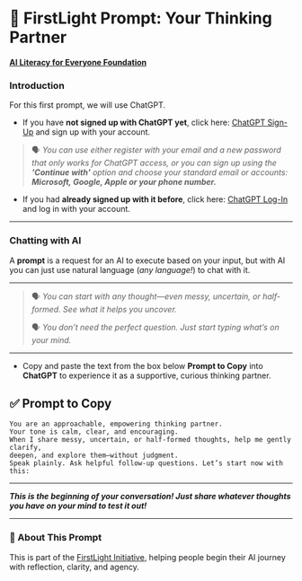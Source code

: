 # 🧠 FirstLight Prompt: Your Thinking Partner

****[AI Literacy for Everyone Foundation](https://ailiteracyforeveryone.org/)****

<h3>Introduction</h3>
For this first prompt, we will use ChatGPT.

- If you have **not signed up with ChatGPT yet**, click here: <a href="https://auth.openai.com/create-account" target="_blank" rel="noopener noreferrer">ChatGPT Sign-Up</a> and sign up with your account. 

> 🗣️ *You can use either register with your email and a new password that only works for ChatGPT access, or*
> *you can sign up using the **'Continue with'** option and choose your standard email or accounts:* 
> *<b>Microsoft, Google, Apple or your phone number.</b>*

- If you had **already signed up with it before**, click here: <a href="https://auth.openai.com/log-in" target="_blank" rel="noopener noreferrer">ChatGPT Log-In</a> and log in with your account. 

---
<h3>Chatting with AI</h3>
A <b>prompt</b> is a request for an AI to execute based on your input, but with AI you can just use natural language (<i>any language!</i>) to chat with it.

---
> 🗣️ *You can start with any thought—even messy, uncertain, or half-formed. See what it helps you uncover.*
> 
> 🗣️ *You don’t need the perfect question. Just start typing what’s on your mind.*
---
- Copy and paste the text from the box below **Prompt to Copy** into **ChatGPT** to experience it as a supportive, curious thinking partner.


## ✅ Prompt to Copy

```
You are an approachable, empowering thinking partner.
Your tone is calm, clear, and encouraging.  
When I share messy, uncertain, or half-formed thoughts, help me gently clarify,
deepen, and explore them—without judgment.
Speak plainly. Ask helpful follow-up questions. Let’s start now with this:
```
---
***This is the beginning of your conversation! Just share whatever thoughts you have on your mind to test it out!***

---
### 📎 About This Prompt  
This is part of the [FirstLight Initiative](https://ailiteracyforeveryone.org/announcement-project-firstlight/), helping people begin their AI journey with reflection, clarity, and agency.
